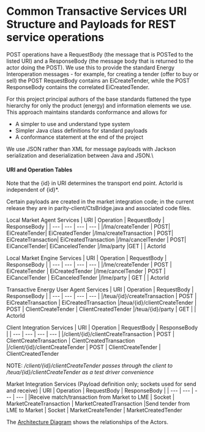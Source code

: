 Common Transactive Services URI Structure and Payloads for REST service operations
=====================================
POST operations have a RequestBody (the message that is POSTed to the listed URI) and a ResponseBody (the message body that is returned to the actor doing the POST).
We use this to provide the standard Energy Interoperation messages - for example, for creating a tender (offer to buy or sell) the POST RequestBody contains an EiCreateTender, while the POST ResponseBody contains the correlated EiCreatedTender.

For this project principal authors of the base standards flattened the type hierarchy for only the product (energy) and information elements we use. This approach maintains standards conformance and allows for
* A simpler to use and understand type system 
* Simpler Java class definitions for standard payloads
* A conformance statement at the end of the project

We use JSON rather than XML for message payloads with Jackson serialization and deserialization between Java and JSON.\

#### URI and Operation Tables
Note that the {id} in URI determines the transport end point. ActorId is independent of {id}*.

Certain payloads are created in the market integration code; in the current release they are in parity-client/CtsBridge.java and associated code files.

Local Market Agent Services
| URI	| Operation | RequestBody	| ResponseBody	|
| ---		| ---		| ---	| --- |
|/lma/createTender	|	POST|	EiCreateTender|	EiCreatedTender
|/lma/createTransaction	|	POST|	EiCreateTransaction|	EiCreatedTransaction
|/lma/cancelTender	|	POST|	EiCancelTender|	EiCanceledTender
|/lma/party	|GET 		|  |	ActorId

Local Market Engine Services
| URI	| Operation | RequestBody	| ResponseBody	|
| ---		| ---		| ---	| --- |
|/lme/createTender	| POST	| EiCreateTender	|	EiCreatedTender
|/lme/cancelTender	| POST	| EiCancelTender	|	EiCanceledTender
|/lme/party		| GET 	|			|	ActorId

Transactive Energy User Agent Services
| URI	| Operation | RequestBody	| ResponseBody	|
| ---		| ---		| ---	| --- |
|/teua/{id}/createTransaction	| POST	| EiCreateTransaction	| EiCreatedTransaction
|/teua/{id}/clientCreateTender	| POST	| ClientCreateTender	| ClientCreatedTender
|/teua/{id}/party	| GET	|	| ActorId

Client Integration Services
| URI	| Operation | RequestBody	| ResponseBody	|
| ---		| ---		| ---	| --- |
|/client/{id}/clientCreateTransaction	| POST	| ClientCreateTransaction	| CientCreatedTransaction
|/client/{id}/clientCreateTender	| POST	| ClientCreateTender	| ClientCreatedTender

NOTE: */client/{id}/clientCreateTender passes through the client to /teua/{id}/clientCreateTender as a test driver convenience*

Market Integration Services (Payload definition only; sockets used for send and receive)
| URI	| Operation | RequestBody	| ResponseBody	|
| ---		| ---		| ---	| --- |
|Receive match/transaction from Market to LME	| Socket	| MarketCreateTransaction	| MarketCreatedTransaction
|Send tender from LME to Market	| Socket	| MarketCreateTender	| MarketCreatedTender

The [Architecture Diagram](pictures/Architectur20200115.png) shows the relationships of the Actors.

